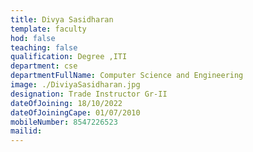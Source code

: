 ```yaml
---
title: Divya Sasidharan
template: faculty
hod: false
teaching: false
qualification: Degree ,ITI
department: cse
departmentFullName: Computer Science and Engineering
image: ./DiviyaSasidharan.jpg
designation: Trade Instructor Gr-II
dateOfJoining: 18/10/2022
dateOfJoiningCape: 01/07/2010
mobileNumber: 8547226523
mailid: 
---
```

